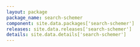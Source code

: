 ```yaml
---
layout: package
package_name: search-schemer
component: site.data.packages['search-schemer']
releases: site.data.releases['search-schemer']
details: site.data.details['search-schemer']
---
```

